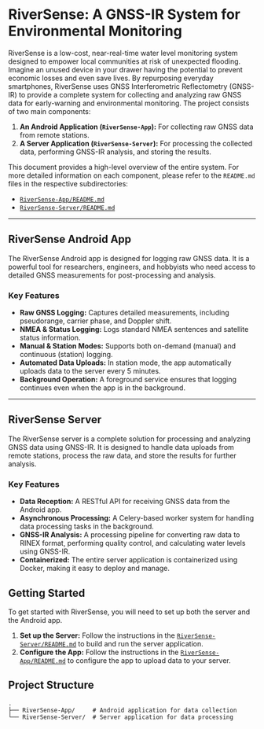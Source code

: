# RiverSense: A GNSS-IR System for Environmental Monitoring

RiverSense is a low-cost, near-real-time water level monitoring system designed to empower local communities at risk of unexpected flooding. Imagine an unused device in your drawer having the potential to prevent economic losses and even save lives. By repurposing everyday smartphones, RiverSense uses GNSS Interferometric Reflectometry (GNSS-IR) to provide a complete system for collecting and analyzing raw GNSS data for early-warning and environmental monitoring. The project consists of two main components:

1.  **An Android Application (`RiverSense-App`):** For collecting raw GNSS data from remote stations.
2.  **A Server Application (`RiverSense-Server`):** For processing the collected data, performing GNSS-IR analysis, and storing the results.

This document provides a high-level overview of the entire system. For more detailed information on each component, please refer to the `README.md` files in the respective subdirectories:

-   [`RiverSense-App/README.md`](RiverSense-App/README.md)
-   [`RiverSense-Server/README.md`](RiverSense-Server/README.md)

---

## RiverSense Android App

The RiverSense Android app is designed for logging raw GNSS data. It is a powerful tool for researchers, engineers, and hobbyists who need access to detailed GNSS measurements for post-processing and analysis.

### Key Features

-   **Raw GNSS Logging:** Captures detailed measurements, including pseudorange, carrier phase, and Doppler shift.
-   **NMEA & Status Logging:** Logs standard NMEA sentences and satellite status information.
-   **Manual & Station Modes:** Supports both on-demand (manual) and continuous (station) logging.
-   **Automated Data Uploads:** In station mode, the app automatically uploads data to the server every 5 minutes.
-   **Background Operation:** A foreground service ensures that logging continues even when the app is in the background.

---

## RiverSense Server

The RiverSense server is a complete solution for processing and analyzing GNSS data using GNSS-IR. It is designed to handle data uploads from remote stations, process the raw data, and store the results for further analysis.

### Key Features

-   **Data Reception:** A RESTful API for receiving GNSS data from the Android app.
-   **Asynchronous Processing:** A Celery-based worker system for handling data processing tasks in the background.
-   **GNSS-IR Analysis:** A processing pipeline for converting raw data to RINEX format, performing quality control, and calculating water levels using GNSS-IR.
-   **Containerized:** The entire server application is containerized using Docker, making it easy to deploy and manage.

## Getting Started

To get started with RiverSense, you will need to set up both the server and the Android app.

1.  **Set up the Server:** Follow the instructions in the [`RiverSense-Server/README.md`](RiverSense-Server/README.md) to build and run the server application.
2.  **Configure the App:** Follow the instructions in the [`RiverSense-App/README.md`](RiverSense-App/README.md) to configure the app to upload data to your server.

## Project Structure

```
.
├── RiverSense-App/     # Android application for data collection
└── RiverSense-Server/  # Server application for data processing